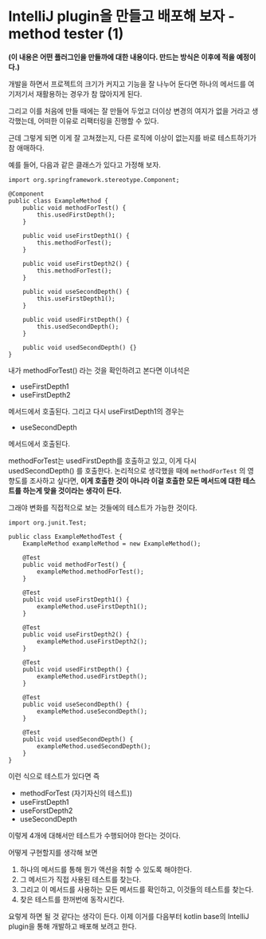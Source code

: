 # IntelliJ plugin을 만들고 배포해 보자 - method tester (1)

**(이 내용은 어떤 플러그인을 만들까에 대한 내용이다. 만드는 방식은 이후에 적을 예정이다.)**

개발을 하면서 프로젝트의 크기가 커지고 기능을 잘 나누어 둔다면 하나의 메서드를 여기저기서 재활용하는 경우가 참 많아지게 된다.

그리고 이를 처음에 만들 때에는 잘 만들어 두었고 더이상 변경의 여지가 없을 거라고 생각했는데, 어떠한 이유로 리팩터링을 진행할 수 있다.

근데 그렇게 되면 이게 잘 고쳐졌는지, 다른 로직에 이상이 없는지를 바로 테스트하기가 참 애매하다.

예를 들어, 다음과 같은 클래스가 있다고 가정해 보자.

```
import org.springframework.stereotype.Component;

@Component
public class ExampleMethod {
    public void methodForTest() {
        this.usedFirstDepth();
    }

    public void useFirstDepth1() {
        this.methodForTest();
    }

    public void useFirstDepth2() {
        this.methodForTest();
    }

    public void useSecondDepth() {
        this.useFirstDepth1();
    }

    public void usedFirstDepth() {
        this.usedSecondDepth();
    }

    public void usedSecondDepth() {}
}

```

내가 methodForTest() 라는 것을 확인하려고 본다면 이녀석은

- useFirstDepth1
- useFirstDepth2

메서드에서 호출된다.
그리고 다시 useFirstDepth1의 경우는

- useSecondDepth

메서드에서 호출된다.

methodForTest는 usedFirstDepth를 호출하고 있고, 이게 다시 usedSecondDepth() 를 호출한다.
논리적으로 생각했을 때에 `methodForTest` 의 영향도를 조사하고 싶다면, **이게 호출한 것이 아니라 이걸 호출한 모든 메서드에 대한 테스트를 하는게 맞을 것이라는 생각이 든다.**

그래야 변화를 직접적으로 보는 것들에의 테스트가 가능한 것이다.

```
import org.junit.Test;

public class ExampleMethodTest {
    ExampleMethod exampleMethod = new ExampleMethod();

    @Test
    public void methodForTest() {
        exampleMethod.methodForTest();
    }

    @Test
    public void useFirstDepth1() {
        exampleMethod.useFirstDepth1();
    }

    @Test
    public void useFirstDepth2() {
        exampleMethod.useFirstDepth2();
    }

    @Test
    public void usedFirstDepth() {
        exampleMethod.usedFirstDepth();
    }

    @Test
    public void useSecondDepth() {
        exampleMethod.useSecondDepth();
    }

    @Test
    public void usedSecondDepth() {
        exampleMethod.usedSecondDepth();
    }
}
```

이런 식으로 테스트가 있다면 즉

- methodForTest (자기자신의 테스트))
- useFirstDepth1
- useForstDepth2
- useSecondDepth

이렇게 4개에 대해서만 테스트가 수행되어야 한다는 것이다.

어떻게 구현할지를 생각해 보면

1. 하나의 메서드를 통해 뭔가 액션을 취할 수 있도록 해야한다.
2. 그 메서드가 직접 사용된 테스트를 찾는다.
3. 그리고 이 메서드를 사용하는 모든 메서드를 확인하고, 이것들의 테스트를 찾는다.
4. 찾은 테스트를 한꺼번에 동작시킨다.

요렇게 하면 될 것 같다는 생각이 든다.
이제 이거를 다음부터 kotlin base의 IntelliJ plugin을 통해 개발하고 배포해 보려고 한다.
